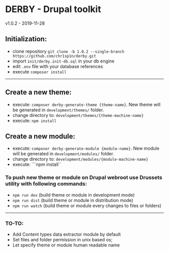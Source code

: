 
# DERBY - Drupal toolkit
v1.0.2 - 2019-11-28

## Initialization:
- clone repository ```git clone -b 1.0.2 --single-branch https://github.com/chr1sp1n/derby.git```
- import ```init/derby.init-db.sql``` in your db engine
- edit ```.env``` file with your database references
- execute ```composer install```

___

## Create a new theme:
- execute: ```composer derby-generate-theme {theme-name}```. New theme will be generated in ```development/themes/``` folder.
- change directory to: ```development/themes/{theme-machine-name}```
- execute: ```npm install```

## Create a new module:
- execute: ```composer derby-generate-module {module-name}```. New module will be generated in ```development/modules/``` folder.
- change directory to: ```development/modules/{module-machine-name}```
- execute: ```npm install``

### To push new theme or module on Drupal webroot use Drussets utility with following commands:
- ```npm run dev``` (build theme or module in development mode)
- ```npm run dist``` (build theme or module in distribution mode)
- ```npm run watch``` (build theme or module every changes to files or folders)


___

### TO-TO:
- Add Content types data extractor module by default
- Set files and folder permission in unix based os;
- Let specify theme or module human readable name
